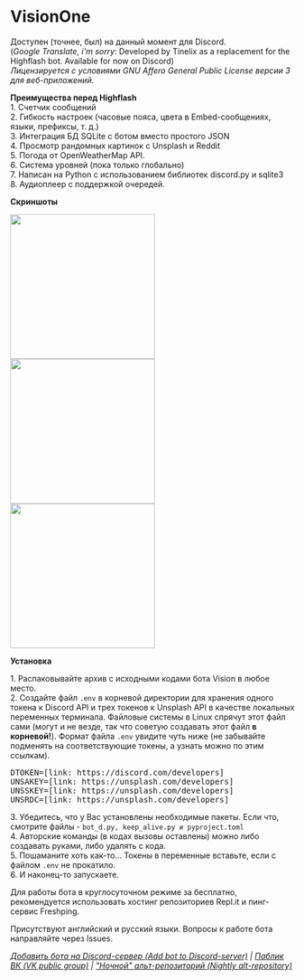 <h1>VisionOne</h1>
<p>Доступен (точнее, был) на данный момент для Discord.<br>
  (<i>Google Translate, i'm sorry</i>: Developed by Tinelix as a replacement for the Highflash bot. Available for now on Discord)<br>
<i>Лицензируется с условиями GNU Affero General Public License версии 3 для веб-приложений.</i>
<p><b>Преимущества перед Highflash</b>
<br>1. Счетчик сообщений
<br>2. Гибкость настроек (часовые пояса, цвета в Embed-сообщениях, языки, префиксы, т. д.)
<br>3. Интеграция БД SQLite с ботом вместо простого JSON
<br>4. Просмотр рандомных картинок с Unsplash и Reddit
<br>5. Погода от OpenWeatherMap API.
<br>6. Система уровней (пока только глобально)
<br>7. Написан на Python с использованием библиотек discord.py и sqlite3
<br>8. Аудиоплеер с поддержкой очередей.
<p><b>Скриншоты</b>
<p><img src="https://media.discordapp.net/attachments/787270057952542720/798878165325185084/screenshot_001.png" height="256"></img>
<img src="https://media.discordapp.net/attachments/787270057952542720/798878192193634314/screenshot_002.png" height="256"></img>
<img src="https://media.discordapp.net/attachments/787270057952542720/798878179234283520/screenshot_003.png" height="256"></img>
<p><b>Установка</b>
<p>1. Распаковывайте архив с исходными кодами бота Vision в любое место.
<br>2. Создайте файл <code>.env</code> в корневой директории для хранения одного токена к Discord API и трех токенов к Unsplash API в качестве локальных переменных терминала. Файловые системы в Linux спрячут этот файл сами (могут и не везде, так что советую создавать этот файл <b>в корневой!</b>). Формат файла <code>.env</code> увидите чуть ниже (не забывайте подменять на соответствующие токены, а узнать можно по этим ссылкам).
<pre>DTOKEN=[link: https://discord.com/developers]
UNSAKEY=[link: https://unsplash.com/developers]
UNSSKEY=[link: https://unsplash.com/developers]
UNSRDC=[link: https://unsplash.com/developers]</pre>
3. Убедитесь, что у Вас установлены необходимые пакеты. Если что, смотрите файлы - <code>bot_d.py, keep_alive.py и pyproject.toml</code>
<br>4. Авторские команды (в кодах вызовы оставлены) можно либо создавать руками, либо удалять с кода.
<br>5. Пошаманите хоть как-то... Токены в переменные вставьте, если с файлом <code>.env</code> не прокатило.
<br>6. И наконец-то запускаете.
<p>Для работы бота в круглосуточном режиме за бесплатно, рекомендуется использовать хостинг репозиториев Repl.it и пинг-сервис Freshping.
<p>Присутствуют английский и русский языки. Вопросы к работе бота направляйте через Issues.
<p><i><a href="https://discord.com/api/oauth2/authorize?client_id=785383439196487720&permissions=8&scope=bot">Добавить бота на Discord-сервер (Add bot to Discord-server)</a> | <a href="https://vk.com/tinelix">Паблик ВК (VK public group)</a> | <a href="https://repl.it/@tinelix/visionone-discord">"Ночной" альт-репозиторий (Nightly alt-repository)</i></a>
